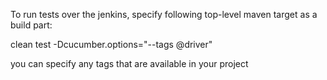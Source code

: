 To run tests over the jenkins, specify following top-level maven target as a build part:

clean test -Dcucumber.options="--tags @driver"

you can specify any tags that are available in your project